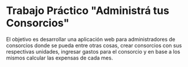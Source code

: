 # Trabajo Práctico "Administrá tus Consorcios"

El objetivo es desarrollar una aplicación web para administradores de consorcios donde se pueda entre otras
cosas, crear consorcios con sus respectivas unidades, ingresar gastos para el consorcio y en
base a los mismos calcular las expensas de cada mes.
